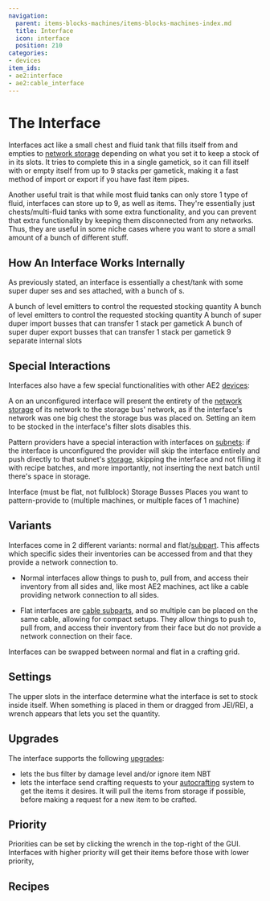 ```yaml
---
navigation:
  parent: items-blocks-machines/items-blocks-machines-index.md
  title: Interface
  icon: interface
  position: 210
categories:
- devices
item_ids:
- ae2:interface
- ae2:cable_interface
---
```


# The Interface

<Row gap="20">
<BlockImage id="interface" scale="8" />
<GameScene zoom="8" background="transparent">
  <ImportStructure src="../assets/blocks/cable_interface.snbt" />
</GameScene>
</Row>

Interfaces act like a small chest and fluid tank that fills itself from and empties to [network storage](../ae2-mechanics/import-export-storage.md)
depending on what you set it to keep a stock of in its slots. It tries to complete this in a single gametick, so it can fill itself with
or empty itself from up to 9 stacks per gametick, making it a fast method of import or export if you have fast item pipes.

Another useful trait is that while most fluid tanks can only store 1 type of fluid, interfaces can store up to 9, as well as items.
They're essentially just chests/multi-fluid tanks with some extra functionality, and you can prevent that extra functionality by keeping
them disconnected from any networks.
Thus, they are useful in some niche cases where you want to store a small amount of a bunch of different stuff.

## How An Interface Works Internally

As previously stated, an interface is essentially a chest/tank with some super duper <ItemLink id="import_bus" />ses and
<ItemLink id="export_bus" />ses attached, with a bunch of <ItemLink id="level_emitter" />s.

<GameScene zoom="3" interactive={true}>
  <ImportStructure src="../assets/assemblies/interface_internals.snbt" />

  <BoxAnnotation color="#dddddd" min="1.3 0.3 1.3" max="9.7 1 1.7">
        A bunch of level emitters to control the requested stocking quantity
        <GameScene zoom="4" background="transparent">
        <ImportStructure src="../assets/blocks/level_emitter.snbt" />
        </GameScene>
  </BoxAnnotation>

  <BoxAnnotation color="#dddddd" min="1.3 4 1.3" max="9.7 4.7 1.7">
        A bunch of level emitters to control the requested stocking quantity
        <GameScene zoom="4" background="transparent">
        <ImportStructure src="../assets/blocks/level_emitter.snbt" />
        </GameScene>
  </BoxAnnotation>

  <BoxAnnotation color="#dddddd" min="1.3 1.3 1.3" max="9.7 2 1.7">
        A bunch of super duper import busses that can transfer 1 stack per gametick
        <GameScene zoom="4" background="transparent">
        <ImportStructure src="../assets/blocks/import_bus.snbt" />
        </GameScene>
  </BoxAnnotation>

  <BoxAnnotation color="#dddddd" min="1.3 3 1.3" max="9.7 3.7 1.7">
        A bunch of super duper export busses that can transfer 1 stack per gametick
        <GameScene zoom="4" background="transparent">
        <ImportStructure src="../assets/blocks/export_bus.snbt" />
        </GameScene>
  </BoxAnnotation>

  <BoxAnnotation color="#dddddd" min="1 2 1" max="10 3 2">
        9 separate internal slots
  </BoxAnnotation>

  <IsometricCamera yaw="195" pitch="15" />
</GameScene>

## Special Interactions

Interfaces also have a few special functionalities with other AE2 [devices](../ae2-mechanics/devices.md):

A <ItemLink id="storage_bus" /> on an unconfigured interface will present the entirety of the [network storage](../ae2-mechanics/import-export-storage.md)
of its network to the storage bus' network, as if the interface's network was one big chest the storage bus was placed on.
Setting an item to be stocked in the interface's filter slots disables this.

<GameScene zoom="6" interactive={true}>
  <ImportStructure src="../assets/assemblies/interface_storage.snbt" />
  <IsometricCamera yaw="195" pitch="30" />
</GameScene>

Pattern providers have a special interaction with interfaces on [subnets](../ae2-mechanics/subnetworks.md): if the interface is unconfigured
the provider will skip the interface entirely and push directly to that subnet's [storage](../ae2-mechanics/import-export-storage.md),
skipping the interface and not filling it with recipe batches, and more importantly, not inserting the next batch until there's space in storage.

<GameScene zoom="6" background="transparent">
<ImportStructure src="../assets/assemblies/provider_interface_storage.snbt" />

<BoxAnnotation color="#dddddd" min="2.7 0 1" max="3 1 2">
        Interface (must be flat, not fullblock)
  </BoxAnnotation>

<BoxAnnotation color="#dddddd" min="1 0 0" max="1.3 1 4">
        Storage Busses
  </BoxAnnotation>

<BoxAnnotation color="#dddddd" min="0 0 0" max="1 1 4">
        Places you want to pattern-provide to (multiple machines, or multiple faces of 1 machine)
  </BoxAnnotation>

<IsometricCamera yaw="185" pitch="30" />
</GameScene>

## Variants

Interfaces come in 2 different variants: normal and flat/[subpart](../ae2-mechanics/cable-subparts.md). This affects which specific sides their inventories can be accessed
from and that they provide a network connection to.

*   Normal interfaces allow things to push to, pull from, and access their inventory from all sides and, like most AE2 machines, act
    like a cable providing network connection to all sides.

*   Flat interfaces are [cable subparts](../ae2-mechanics/cable-subparts.md), and so multiple can be placed on the same cable, allowing for compact setups.
    They allow things to push to, pull from, and access their inventory from their face but do not provide a network connection on their face.

Interfaces can be swapped between normal and flat in a crafting grid.

## Settings

The upper slots in the interface determine what the interface is set to stock inside itself. When something is placed in
them or dragged from JEI/REI, a wrench appears that lets you set the quantity.

## Upgrades

The interface supports the following [upgrades](upgrade_cards.md):

*   <ItemLink id="fuzzy_card" /> lets the bus filter by damage level and/or ignore item NBT
*   <ItemLink id="crafting_card" /> lets the interface send crafting requests to your [autocrafting](../ae2-mechanics/autocrafting.md)
    system to get the items it desires. It will pull the items from storage if possible, before making a request
    for a new item to be crafted.

## Priority

Priorities can be set by clicking the wrench in the top-right of the GUI. Interfaces with higher priority will get their items
before those with lower priority,

## Recipes

<Recipe id="network/blocks/interfaces_interface" />

<RecipeFor id="cable_interface" />
